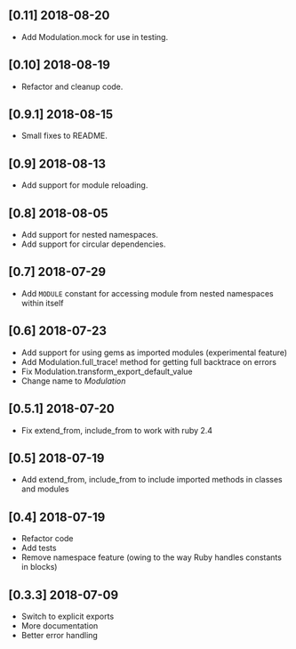 ## [0.11] 2018-08-20

* Add Modulation.mock for use in testing.

## [0.10] 2018-08-19

* Refactor and cleanup code.

## [0.9.1] 2018-08-15

* Small fixes to README.

## [0.9] 2018-08-13

* Add support for module reloading.

## [0.8] 2018-08-05

* Add support for nested namespaces.
* Add support for circular dependencies.

## [0.7] 2018-07-29

* Add `MODULE` constant for accessing module from nested namespaces within itself

## [0.6] 2018-07-23

* Add support for using gems as imported modules (experimental feature)
* Add Modulation.full_trace! method for getting full backtrace on errors
* Fix Modulation.transform_export_default_value
* Change name to *Modulation*

## [0.5.1] 2018-07-20

* Fix extend_from, include_from to work with ruby 2.4

## [0.5] 2018-07-19

* Add extend_from, include_from to include imported methods in classes and modules

## [0.4] 2018-07-19

* Refactor code
* Add tests
* Remove namespace feature (owing to the way Ruby handles constants in blocks)

## [0.3.3] 2018-07-09

* Switch to explicit exports
* More documentation
* Better error handling